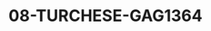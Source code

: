 ---
title: 08-TURCHESE-GAG1364
image: 08-TURCHESE-GAG1364.jpg
brand: gaggioli-sposi
layout: vestito
---